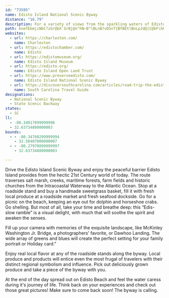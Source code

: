 ```yaml
---
id: "73595"
name: Edisto Island National Scenic Byway
distance: "16.79"
description: For a variety of views from the sparkling waters of Edisto Bay to the green foliage native to the South, drive the Edisto Island Scenic Byway on SC 174.
path: knefEbmjiNbC?zGr@bX`GrBj@n^hN~B^lBLnB?vDSnT{BfBEtlBnLpJd@|C@bF\hKfArk@jDxCIbEg@fB_@|CgArDmBvDkDnCgDhAwBxAuD|@yChAmGTuDt@aw@RsENuAx@eDxAaDzIgMjAaC|AsEd@yBb@mDRmECsF}H}x@qEeb@[uK?qBd@gHlIol@bAgGr@gCl@yAdFmJ|AeDrOmXx@iAnC{B|B{@xQsDrTaFhW_HdB]`EYbCGrFJxr@rCrEx@`DfArE~B~CfCpBxBbClDxBpEtR`e@vBzDbB~BhArAhDrClC`BbDvA~Aj@fG~@hCLpVErAPxA^t@Rz_@rUlChAvB^rG@fjAa@zB]pAa@tSaKrAe@~AgA
websites:
  - url: https://charleston.com/
    name: Charleston
  - url: https://edistochamber.com/
    name: Edisto
  - url: https://edistomuseum.org/
    name: Edisto Island Museum
  - url: https://edisto.org/
    name: Edisto Island Open Land Trust
  - url: https://www.preserveedisto.com/
    name: Edisto Island National Scenic Byway
  - url: https://discoversouthcarolina.com/articles/road-trip-the-edisto-island-national-scenic-byway
    name: South Carolina Travel Guide
designations:
  - National Scenic Byway
  - State Scenic Backway
states:
  - SC
ll:
  - -80.34017899999998
  - 32.63734800000003
bounds:
  - - -80.34760299999994
    - 32.50407000000007
  - - -80.27970899999997
    - 32.63734800000003

---
```


Drive the Edisto Island Scenic Byway and enjoy the peaceful barrier Edisto Island provides from the hectic 21st Century world of today.  The route traverses salt marsh, creeks, maritime forests, farm fields and historic churches from the Intracoastal Waterway to the Atlantic Ocean. Stop at a roadside stand and buy a handmade sweetgrass basket, fill it with fresh local produce at a roadside market and fresh seafood dockside. Go for a picnic on the beach, keeping an eye out for dolphin and horseshoe crabs. Go shelling. But most of all, take your time and breathe deep: this “Edis-slow ramble” is a visual delight, with much that will soothe the spirit and awaken the senses.

Fill up your camera with memories of the exquisite landscape, like McKinley Washington Jr. Bridge, a photographers' favorite, or Dawhoo Landing.  The wide array of greens and blues will create the perfect setting for your family portrait or Holiday card."

Enjoy real local flavor at any of the roadside stands along the byway.  Local produce and products will entice even the most frugal of travelers with their distinct regional symbolism and influence.  Pick out deliciously grown produce and take a piece of the byway with you.

At the end of the day spread out on Edisto Beach and feel the water caress during it's journey of life.  Think back on your experiences and check out those great pictures!  Make sure to come back soon!  The byway is calling.
